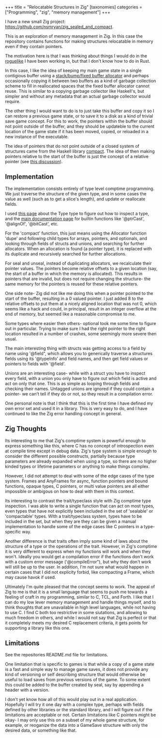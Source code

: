 +++
title = "Relocatable Structures in Zig"
[taxonomies]
categories = ["Programming", "zig", "memory management"]
+++

I have a new small Zig project: https://github.com/nsmryan/zig_sealed_and_compact.

This is an exploration of memory management in Zig. In this case the repository contains functions for
making structures relocatable in memory even if they contain pointers.

The motivation here is that I was thinking about things I would do in the [roguelike](https://github.com/nsmryan/RustRoguelike) I
have been working in, but that I don't know how to do in Rust.

In this case, I like the idea of keeping my main game state in a single contigious buffer using a
[stack/bump/fixed buffer allocator](https://ziglang.org/documentation/master/std/#root;heap.FixedBufferAllocator) and perhaps occasionally copying it between two buffers as a 
kind of garbage collection scheme to fill in reallocated spaces that the fixed buffer allocator cannot reuse.
This is similar to a copying garbage collector like Haskell's, but simpler and without any metadata that an
actual garbage collector would require.

The other thing I would want to do is to just take this buffer and copy it so I can restore a previous game state,
or to save it to a disk as a kind of trivial save game concept. For this to work, the pointers within the buffer
should not point outside of the buffer, and they should be updateble to the current location of the game state if
it has been moved, copied, or reloaded in a new instance of the executable.


The idea of pointers that do not point outside of a closed system of structures came from the Haskell library
[compact](https://hackage.haskell.org/package/compact). The idea of then making pointers relative to the start
of the buffer is just the concept of a relative pointer (see [this discussion](https://www.gingerbill.org/article/2020/05/17/relative-pointers/)).


## Implementation

The implementation consists entirely of type level comptime programming. We just traverse the structure of the
given type, and in some cases the value as well (such as to get a slice's length), and update or reallocate fields.

I used [this page](https://ziglang.org/documentation/master/std/#std;builtin.Type) about the Type type to figure out
how to inspect a type, and the [main documentation page](https://ziglang.org/documentation/master) for builtin functions
like '@ptrCast', '@alignOf', '@bitCast', etc.

For the 'compact' function, this just means using the Allocator function 'dupe' and following child types for arrays, pointers, and optionals, and
looking through fields of structs and unions, and searching for further allocators. When an allocation is found 
(a pointer type), it is replaced with its duplicate and recursively searched for further allocations.


For seal and unseal, instead of duplicating allocators, we recalculate their pointer values. The pointers become relative
offsets to a given location (say, the start of a buffer in which the memory is allocated). This results in pointers that 
are invalid, but does not require changing the structure- the same memory for the pointers is reused for these relative
pointers.

One side note- Zig did not like me doing this when a pointer pointed to the start of the buffer, resulting in
a 0 valued pointer. I just added 8 to the relative offsets to put them at a nicely aligned location that was not 0, which seems
like a hack and could, in principal, result in an integer overflow at the end of memory, but seemed like a reasonable
compromise to me.


Some types where easier then others- optional took me some time to figure out in particular. Trying to make sure I had
the right pointer to the right location resulted in a number of crashes, some seemingly more severe then usual.

The main interesting thing with structs was getting access to a field by name using '@field", which allows you to
generically traverse a structures fields using its '@typeInfo' and field names, and then get field values or pointers to
fields with '@field'.

Unions are an interesting case- while with a struct you have to inspect every field, with a union you only have to figure
out which field is active and act on only that one. This is as simple as looping through fields and checking their names.
Untagged unions are ignored if they could contain a pointer- we can't tell if they do or not, so they result in a compilation error.


One personal note is that I think that this is the first time I have defined my own error set and used it in a library. This
is very easy to do, and I have continued to like the Zig error handling concept in general.

## Zig Thoughts

Its interesting to me that Zig's comptime system is powerful enough to express something like this, where C has no
concept of introspection even at compile time except in debug data. Zig's type system is simple enough to consider the
different possible constructs, partially because type parameters are already expanded when using a type, so there are no
higher kinded types or lifetime parameters or anything to make things complex.

However, I did not attempt to deal with some of the edge cases of the type system. Frames and AnyFrames for async,
function pointers and bound functions, opaque types, C pointers, or multi value pointers are all either impossible
or ambigous on how to deal with them in this context.

Its interesting to contrast the trait/typeclass style with Zig comptime type inspection. I was able to write a single
function that can act on most types, even types that have not explicitly been included in the set of 'sealable' or
'compactable' types. WIth a trait/typeclass system, types have to be included in the set, but when they are
they can be given a manual implementation to handle some of the edge cases like C pointers in a type-specific way.

Another difference is that traits often imply some kind of laws about the structure of a type or the operations of the
trait. However, in Zig's comptime it is very different to express when my functions will work and when they won't. Ideally
you would get a compilation error if the functions don't work with a custom error message ('@compileError"), but why
they don't work will still be up to the user. In addition, I'm not sure what would happen in certain cases that I did not
explicity forbid, like compacting a Frame, which may cause havok if used.


Ultimately I'm quite pleased that the concept seems to work. The appeal of Zig to me is that it is a small language
that seems to push me towards a feeling of craft in my programming, similar to C, TCL, and Forth. I like that I can
do my low lever memory management and handle things myself, and to think thoughts that are unavailable in high level languages,
while not having to use C. I find C both too restrictive in some siutations, and allowing to much freedom in others, and
while I would not say that Zig is perfect or that it completely meets my desired C replacement criteria, it gets points for
supporting a library like this one.


## Limitations

See the repositories README.md file for limitations.

One limitation that is specific to games is that while a copy of a game state is a fast and simple way to 
manage game saves, it does not provide any kind of versioning or self describing structure that would otherwise
be useful to load saves from previous versions of the game. To some extent this could be added to the buffer
created by seal, say by appending a header with a version.

I don't yet know how all of this would play out in a real application. Hopefully I will try it one day with a complex type,
perhaps with fields defined by other libraries or the standard library, and I will figure out if the limitations are
acceptable or not. Certain limitations like C pointers might be okay- I may only use this on a subset of my whole game
structure, for example, or reoganize the data into a GameSave structure with only the desired data, or something like that.

